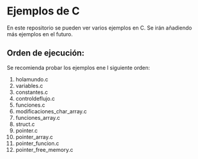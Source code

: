 # Ejemplos de C
En este repositorio se pueden ver varios ejemplos en C.
Se irán añadiendo más ejemplos en el futuro.

## Orden de ejecución:
Se recomienda probar los ejemplos ene l siguiente orden:

1. holamundo.c
1. variables.c 
1. constantes.c
1. controldeflujo.c
1. funciones.c
1. modificaciones_char_array.c
1. funciones_array.c
1. struct.c
1. pointer.c
1. pointer_array.c
1. pointer_funcion.c
1. pointer_free_memory.c



